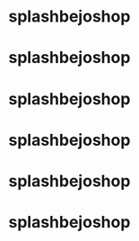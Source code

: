 # splashbejoshop
# splashbejoshop
# splashbejoshop
# splashbejoshop
# splashbejoshop
# splashbejoshop
